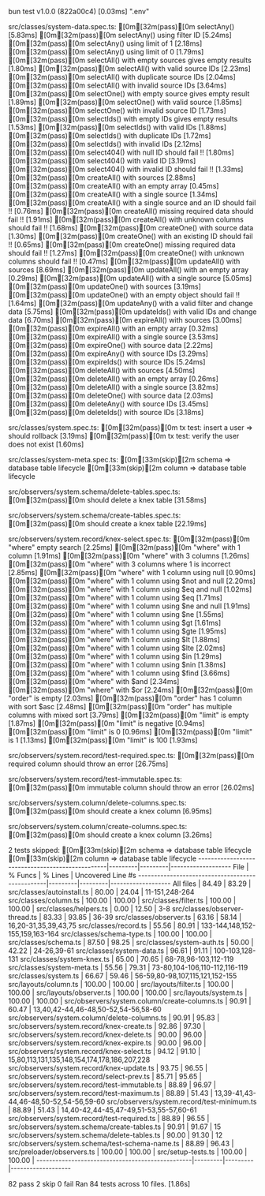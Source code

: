 bun test v1.0.0 (822a00c4)
[0.03ms] ".env"

src/classes/system-data.spec.ts:
[0m[32m(pass)[0m selectAny() [5.83ms]
[0m[32m(pass)[0m selectAny() using filter ID [5.24ms]
[0m[32m(pass)[0m selectAny() using limit of 1 [2.18ms]
[0m[32m(pass)[0m selectAny() using limit of 0 [1.79ms]
[0m[32m(pass)[0m selectAll() with empty sources gives empty results [1.80ms]
[0m[32m(pass)[0m selectAll() with valid source IDs [2.23ms]
[0m[32m(pass)[0m selectAll() with duplicate source IDs [2.04ms]
[0m[32m(pass)[0m selectAll() with invalid source IDs [3.64ms]
[0m[32m(pass)[0m selectOne() with empty source gives empty result [1.89ms]
[0m[32m(pass)[0m selectOne() with valid source [1.85ms]
[0m[32m(pass)[0m selectOne() with invalid source ID [1.73ms]
[0m[32m(pass)[0m selectIds() with empty IDs gives empty results [1.53ms]
[0m[32m(pass)[0m selectIds() with valid IDs [1.88ms]
[0m[32m(pass)[0m selectIds() with duplicate IDs [1.72ms]
[0m[32m(pass)[0m selectIds() with invalid IDs [2.12ms]
[0m[32m(pass)[0m select404() with null ID should fail !! [1.80ms]
[0m[32m(pass)[0m select404() with valid ID [3.19ms]
[0m[32m(pass)[0m select404() with invalid ID should fail !! [1.33ms]
[0m[32m(pass)[0m createAll() with sources [2.88ms]
[0m[32m(pass)[0m createAll() with an empty array [0.45ms]
[0m[32m(pass)[0m createAll() with a single source [1.34ms]
[0m[32m(pass)[0m createAll() with a single source and an ID should fail !! [0.76ms]
[0m[32m(pass)[0m createAll() missing required data should fail !! [1.91ms]
[0m[32m(pass)[0m createAll() with unknown columns should fail !! [1.68ms]
[0m[32m(pass)[0m createOne() with source data [1.30ms]
[0m[32m(pass)[0m createOne() with an existing ID should fail !! [0.65ms]
[0m[32m(pass)[0m createOne() missing required data should fail !! [1.27ms]
[0m[32m(pass)[0m createOne() with unknown columns should fail !! [0.47ms]
[0m[32m(pass)[0m updateAll() with sources [8.69ms]
[0m[32m(pass)[0m updateAll() with an empty array [0.29ms]
[0m[32m(pass)[0m updateAll() with a single source [5.05ms]
[0m[32m(pass)[0m updateOne() with sources [3.19ms]
[0m[32m(pass)[0m updateOne() with an empty object should fail !! [1.64ms]
[0m[32m(pass)[0m updateAny() with a valid filter and change data [5.75ms]
[0m[32m(pass)[0m updateIds() with valid IDs and change data [6.70ms]
[0m[32m(pass)[0m expireAll() with sources [3.00ms]
[0m[32m(pass)[0m expireAll() with an empty array [0.32ms]
[0m[32m(pass)[0m expireAll() with a single source [3.53ms]
[0m[32m(pass)[0m expireOne() with source data [2.22ms]
[0m[32m(pass)[0m expireAny() with source IDs [3.29ms]
[0m[32m(pass)[0m expireIds() with source IDs [5.24ms]
[0m[32m(pass)[0m deleteAll() with sources [4.50ms]
[0m[32m(pass)[0m deleteAll() with an empty array [0.26ms]
[0m[32m(pass)[0m deleteAll() with a single source [3.82ms]
[0m[32m(pass)[0m deleteOne() with source data [2.03ms]
[0m[32m(pass)[0m deleteAny() with source IDs [3.45ms]
[0m[32m(pass)[0m deleteIds() with source IDs [3.18ms]

src/classes/system.spec.ts:
[0m[32m(pass)[0m tx test: insert a user => should rollback [3.19ms]
[0m[32m(pass)[0m tx test: verify the user does not exist [1.60ms]

src/classes/system-meta.spec.ts:
[0m[33m(skip)[2m schema => database table lifecycle
[0m[33m(skip)[2m column => database table lifecycle

src/observers/system.schema/delete-tables.spec.ts:
[0m[32m(pass)[0m should delete a knex table [31.58ms]

src/observers/system.schema/create-tables.spec.ts:
[0m[32m(pass)[0m should create a knex table [22.19ms]

src/observers/system.record/knex-select.spec.ts:
[0m[32m(pass)[0m "where" empty search [2.25ms]
[0m[32m(pass)[0m "where" with 1 column [1.91ms]
[0m[32m(pass)[0m "where" with 3 columns [1.26ms]
[0m[32m(pass)[0m "where" with 3 columns where 1 is incorrect [2.85ms]
[0m[32m(pass)[0m "where" with 1 column using null [0.90ms]
[0m[32m(pass)[0m "where" with 1 column using $not and null [2.20ms]
[0m[32m(pass)[0m "where" with 1 column using $eq and null [1.02ms]
[0m[32m(pass)[0m "where" with 1 column using $eq [1.71ms]
[0m[32m(pass)[0m "where" with 1 column using $ne and null [1.91ms]
[0m[32m(pass)[0m "where" with 1 column using $ne [1.55ms]
[0m[32m(pass)[0m "where" with 1 column using $gt [1.61ms]
[0m[32m(pass)[0m "where" with 1 column using $gte [1.95ms]
[0m[32m(pass)[0m "where" with 1 column using $lt [1.88ms]
[0m[32m(pass)[0m "where" with 1 column using $lte [2.02ms]
[0m[32m(pass)[0m "where" with 1 column using $in [1.29ms]
[0m[32m(pass)[0m "where" with 1 column using $nin [1.38ms]
[0m[32m(pass)[0m "where" with 1 column using $find [3.66ms]
[0m[32m(pass)[0m "where" with $and [2.34ms]
[0m[32m(pass)[0m "where" with $or [2.24ms]
[0m[32m(pass)[0m "order" is empty [2.03ms]
[0m[32m(pass)[0m "order" has 1 column with sort $asc [2.48ms]
[0m[32m(pass)[0m "order" has multiple columns with mixed sort [3.79ms]
[0m[32m(pass)[0m "limit" is empty [1.87ms]
[0m[32m(pass)[0m "limit" is negative [0.94ms]
[0m[32m(pass)[0m "limit" is 0 [0.96ms]
[0m[32m(pass)[0m "limit" is 1 [1.13ms]
[0m[32m(pass)[0m "limit" is 100 [1.93ms]

src/observers/system.record/test-required.spec.ts:
[0m[32m(pass)[0m required column should throw an error [26.75ms]

src/observers/system.record/test-immutable.spec.ts:
[0m[32m(pass)[0m immutable column should throw an error [26.02ms]

src/observers/system.column/delete-columns.spec.ts:
[0m[32m(pass)[0m should create a knex column [6.95ms]

src/observers/system.column/create-columns.spec.ts:
[0m[32m(pass)[0m should create a knex column [3.26ms]

2 tests skipped:
[0m[33m(skip)[2m schema => database table lifecycle
[0m[33m(skip)[2m column => database table lifecycle
-------------------------------------------------|---------|---------|-------------------
File                                             | % Funcs | % Lines | Uncovered Line #s
-------------------------------------------------|---------|---------|-------------------
All files                                        |   84.49 |   83.29 |
 src/classes/autoinstall.ts                      |   80.00 |   24.04 | 11-151,248-264
 src/classes/column.ts                           |  100.00 |  100.00 | 
 src/classes/filter.ts                           |  100.00 |  100.00 | 
 src/classes/helpers.ts                          |    0.00 |   12.50 | 3-8
 src/classes/observer-thread.ts                    |   83.33 |   93.85 | 36-39
 src/classes/observer.ts                         |   63.16 |   58.14 | 16,20-31,35,39,43,75
 src/classes/record.ts                           |   55.56 |   80.91 | 133-144,148,152-155,159,163-164
 src/classes/schema-type.ts                      |  100.00 |  100.00 | 
 src/classes/schema.ts                           |   87.50 |   98.25 | 
 src/classes/system-auth.ts                      |   50.00 |   42.22 | 24-26,39-61
 src/classes/system-data.ts                      |   96.61 |   91.11 | 100-103,128-131
 src/classes/system-knex.ts                      |   65.00 |   70.65 | 68-78,96-103,112-119
 src/classes/system-meta.ts                      |   55.56 |   79.31 | 73-80,104-106,110-112,116-119
 src/classes/system.ts                           |   66.67 |   59.46 | 56-59,80-98,107,115,121,152-155
 src/layouts/column.ts                           |  100.00 |  100.00 | 
 src/layouts/filter.ts                           |  100.00 |  100.00 | 
 src/layouts/observer.ts                         |  100.00 |  100.00 | 
 src/layouts/system.ts                           |  100.00 |  100.00 | 
 src/observers/system.column/create-columns.ts   |   90.91 |   60.47 | 13,40,42-44,46-48,50-52,54-56,58-60
 src/observers/system.column/delete-columns.ts   |   90.91 |   95.83 | 
 src/observers/system.record/knex-create.ts      |   92.86 |   97.30 | 
 src/observers/system.record/knex-delete.ts      |   90.00 |   96.00 | 
 src/observers/system.record/knex-expire.ts      |   90.00 |   96.00 | 
 src/observers/system.record/knex-select.ts      |   94.12 |   91.10 | 15,80,113,131,135,148,154,174,178,186,207,228
 src/observers/system.record/knex-update.ts      |   93.75 |   96.55 | 
 src/observers/system.record/select-prev.ts      |   85.71 |   95.65 | 
 src/observers/system.record/test-immutable.ts   |   88.89 |   96.97 | 
 src/observers/system.record/test-maximum.ts     |   88.89 |   51.43 | 13,39-41,43-44,46-48,50-52,54-56,59-60
 src/observers/system.record/test-minimum.ts     |   88.89 |   51.43 | 14,40-42,44-45,47-49,51-53,55-57,60-61
 src/observers/system.record/test-required.ts    |   88.89 |   96.55 | 
 src/observers/system.schema/create-tables.ts    |   90.91 |   91.67 | 15
 src/observers/system.schema/delete-tables.ts    |   90.00 |   91.30 | 12
 src/observers/system.schema/test-schema-name.ts |   88.89 |   96.43 | 
 src/preloader/observers.ts                      |  100.00 |  100.00 | 
 src/setup-tests.ts                              |  100.00 |  100.00 | 
-------------------------------------------------|---------|---------|-------------------

 82 pass
 2 skip
 0 fail
Ran 84 tests across 10 files. [1.86s]
